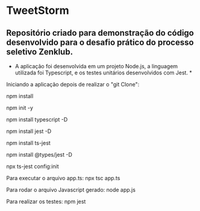 # TweetStorm

## Repositório criado para demonstração do código desenvolvido para o desafio prático do processo seletivo Zenklub.

* A aplicação foi desenvolvida em um projeto Node.js, a linguagem utilizada foi Typescript, e os testes unitários desenvolvidos com Jest. *


Iniciando a aplicação depois de realizar o "git Clone":

npm install

npm init -y

npm install typescript -D

npm install jest -D

npm install ts-jest

npm install @types/jest -D

npx ts-jest config:init


Para executar o arquivo app.ts:
npx tsc app.ts


Para rodar o arquivo Javascript gerado:
node app.js


Para realizar os testes:
npm jest






